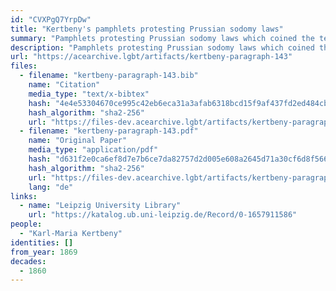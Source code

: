 ```yaml
---
id: "CVXPgQ7YrpDw"
title: "Kertbeny's pamphlets protesting Prussian sodomy laws"
summary: "Pamphlets protesting Prussian sodomy laws which coined the terms \"homosexual\" and \"heterosexual\""
description: "Pamphlets protesting Prussian sodomy laws which coined the terms \"homosexual\" and \"heterosexual\", as well as \"monosexual\""
url: "https://acearchive.lgbt/artifacts/kertbeny-paragraph-143"
files:
  - filename: "kertbeny-paragraph-143.bib"
    name: "Citation"
    media_type: "text/x-bibtex"
    hash: "4e4e53304670ce995c42eb6eca31a3afab6318bcd15f9af437fd2ed484cb963c"
    hash_algorithm: "sha2-256"
    url: "https://files-dev.acearchive.lgbt/artifacts/kertbeny-paragraph-143/kertbeny-paragraph-143.bib"
  - filename: "kertbeny-paragraph-143.pdf"
    name: "Original Paper"
    media_type: "application/pdf"
    hash: "d631f2e0ca6ef8d7e7b6ce7da82757d2d005e608a2645d71a30cf6d8f5660494"
    hash_algorithm: "sha2-256"
    url: "https://files-dev.acearchive.lgbt/artifacts/kertbeny-paragraph-143/kertbeny-paragraph-143.pdf"
    lang: "de"
links:
  - name: "Leipzig University Library"
    url: "https://katalog.ub.uni-leipzig.de/Record/0-1657911586"
people:
  - "Karl-Maria Kertbeny"
identities: []
from_year: 1869
decades:
  - 1860
---
```

